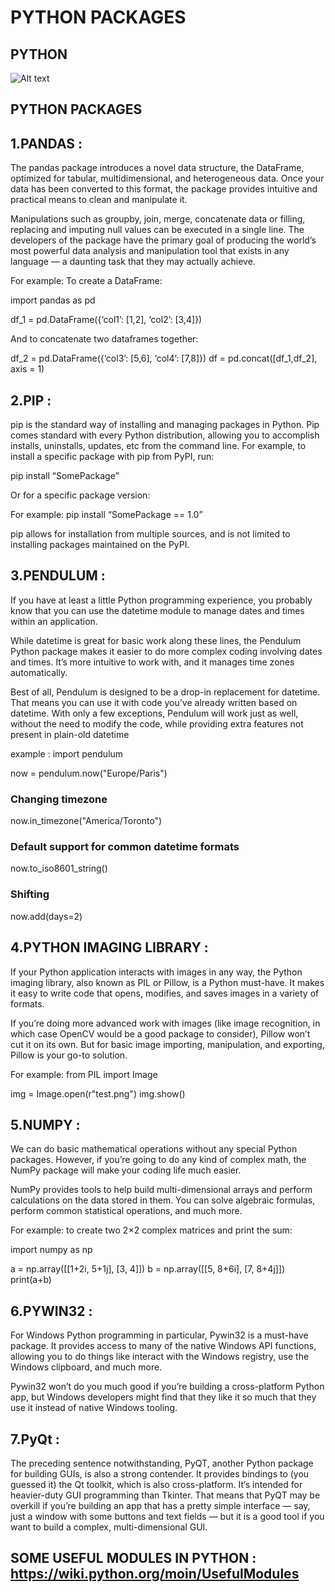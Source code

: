 # PYTHON PACKAGES
## PYTHON 
![Alt text](https://encrypted-tbn0.gstatic.com/images?q=tbn:ANd9GcRfDdOmVD3Ktc0FKrsLPZ5i6KXjqEpp9MnOCjgAoyrHBU6bkb1OOMe2AoBrOyHNzYVvwiM&usqp=CAU "a title")
## PYTHON PACKAGES 
## 1.PANDAS :
 The pandas package introduces a novel data structure, the DataFrame, optimized for tabular, multidimensional, and heterogeneous data. Once your data has been converted to this format, the package provides intuitive and practical means to clean and manipulate it. 

 Manipulations such as groupby, join, merge, concatenate data or filling, replacing and imputing null values can be executed in a single line. The developers of the package have the primary goal of producing the world’s most powerful data analysis and manipulation tool that exists in any language — a daunting task that they may actually achieve. 

For example: To create a DataFrame:

import pandas as pd

df_1 = pd.DataFrame({‘col1’: [1,2], ‘col2’: [3,4]})
 
 And to concatenate two dataframes together:

df_2 = pd.DataFrame({‘col3’: [5,6], ‘col4’: [7,8]})
df = pd.concat([df_1,df_2], axis = 1)

## 2.PIP :
 pip is the standard way of installing and managing packages in Python. Pip comes standard with every Python distribution, allowing you to accomplish installs, uninstalls, updates, etc from the command line. For example, to install a specific package with pip from PyPI, run:

pip install “SomePackage”
 

Or for a specific package version:

For example: pip install “SomePackage == 1.0”
 

pip allows for installation from multiple sources, and is not limited to installing packages maintained on the PyPI.

## 3.PENDULUM :
 If you have at least a little Python programming experience, you probably know that you can use the datetime module to manage dates and times within an application.

 While datetime is great for basic work along these lines, the Pendulum Python package makes it easier to do more complex coding involving dates and times. It’s more intuitive to work with, and it manages time zones automatically.

 Best of all, Pendulum is designed to be a drop-in replacement for datetime. That means you can use it with code you’ve already written based on datetime. With only a few exceptions, Pendulum will work just as well, without the need to modify the code, while providing extra features not present in plain-old datetime

example : import pendulum

now = pendulum.now("Europe/Paris")

### Changing timezone
now.in_timezone("America/Toronto")

### Default support for common datetime formats
now.to_iso8601_string()

### Shifting
now.add(days=2)

## 4.PYTHON IMAGING LIBRARY :
 If your Python application interacts with images in any way, the Python imaging library, also known as PIL or Pillow, is a Python must-have. It makes it easy to write code that opens, modifies, and saves images in a variety of formats.

 If you’re doing more advanced work with images (like image recognition, in which case OpenCV would be a good package to consider), Pillow won’t cut it on its own. But for basic image importing, manipulation, and exporting, Pillow is your go-to solution.

For example: from PIL import Image


img = Image.open(r"test.png")
img.show()

## 5.NUMPY : 
 We can do basic mathematical operations without any special Python packages. However, if you’re going to do any kind of complex math, the NumPy package will make your coding life much easier.

 NumPy provides tools to help build multi-dimensional arrays and perform calculations on the data stored in them. You can solve algebraic formulas, perform common statistical operations, and much more.

For example: to create two 2×2 complex matrices and print the sum: 

import numpy as np

a = np.array([[1+2i, 5+1j], [3, 4]])
b = np.array([[5, 8+6i], [7, 8+4j]])
print(a+b)

## 6.PYWIN32 : 
 For Windows Python programming in particular, Pywin32 is a must-have package. It provides access to many of the native Windows API functions, allowing you to do things like interact with the Windows registry, use the Windows clipboard, and much more.

 Pywin32 won’t do you much good if you’re building a cross-platform Python app, but Windows developers might find that they like it so much that they use it instead of native Windows tooling.

## 7.PyQt : 
 The preceding sentence notwithstanding, PyQT, another Python package for building GUIs, is also a strong contender. It provides bindings to (you guessed it) the Qt toolkit, which is also cross-platform. It’s intended for heavier-duty GUI programming than Tkinter. That means that PyQT may be overkill if you’re building an app that has a pretty simple interface — say, just a window with some buttons and text fields — but it is a good tool if you want to build a complex, multi-dimensional GUI.


## SOME USEFUL MODULES IN PYTHON  :  https://wiki.python.org/moin/UsefulModules

